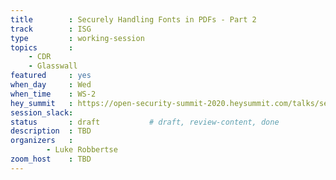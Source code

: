 ```yaml
---
title        : Securely Handling Fonts in PDFs - Part 2
track        : ISG
type         : working-session
topics       :
    - CDR
    - Glasswall
featured     : yes
when_day     : Wed
when_time    : WS-2
hey_summit   : https://open-security-summit-2020.heysummit.com/talks/securely-handling-fonts-in-pdfs-part-2-2pm-bst/
session_slack: 
status       : draft           # draft, review-content, done
description  : TBD
organizers   :
        - Luke Robbertse
zoom_host    : TBD
---
```

